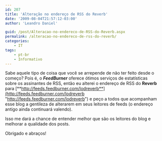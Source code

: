 ```yaml
---
id: 207
title: 'Alteração no endereço de RSS do Reverb'
date: '2009-08-04T21:57:12-03:00'
author: 'Leandro Daniel'

guid: /post/Alteracao-no-endereco-de-RSS-do-Reverb.aspx
permalink: /alteracao-no-endereco-de-rss-do-reverb/
categories:
    - IT
tags:
    - pt-br
    - Informativo
---
```


Sabe aquele tipo de coisa que você se arrepende de não ter feito desde o começo? Pois é, o ***FeedBurner*** oferece ótimos serviços de estatísticas sobre os assinantes de RSS, então eu alterei o endereço de RSS do **Reverb** para [**http://feeds.feedburner.com/lodreverb**](http://feeds.feedburner.com/lodreverb "http://feeds.feedburner.com/lodreverb") e peço a todos que acompanham esse blog a gentileza de alterarem em seus leitores de feeds (o endereço antigo ainda continuará valendo).

Isso me dará a chance de entender melhor que são os leitores do blog e melhorar a qualidade dos posts.

Obrigado e abraços!
